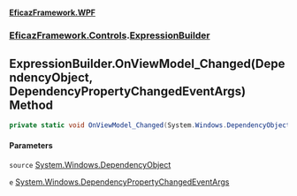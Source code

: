 #### [EficazFramework.WPF](EficazFrameworkWPF.md 'EficazFramework WPF')
### [EficazFramework.Controls](EficazFrameworkWPF.md#EficazFramework.Controls 'EficazFramework.Controls').[ExpressionBuilder](EficazFramework.Controls/ExpressionBuilder.md 'EficazFramework.Controls.ExpressionBuilder')

## ExpressionBuilder.OnViewModel_Changed(DependencyObject, DependencyPropertyChangedEventArgs) Method

```csharp
private static void OnViewModel_Changed(System.Windows.DependencyObject source, System.Windows.DependencyPropertyChangedEventArgs e);
```
#### Parameters

<a name='EficazFramework.Controls.ExpressionBuilder.OnViewModel_Changed(System.Windows.DependencyObject,System.Windows.DependencyPropertyChangedEventArgs).source'></a>

`source` [System.Windows.DependencyObject](https://docs.microsoft.com/en-us/dotnet/api/System.Windows.DependencyObject 'System.Windows.DependencyObject')

<a name='EficazFramework.Controls.ExpressionBuilder.OnViewModel_Changed(System.Windows.DependencyObject,System.Windows.DependencyPropertyChangedEventArgs).e'></a>

`e` [System.Windows.DependencyPropertyChangedEventArgs](https://docs.microsoft.com/en-us/dotnet/api/System.Windows.DependencyPropertyChangedEventArgs 'System.Windows.DependencyPropertyChangedEventArgs')